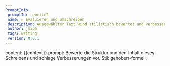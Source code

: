 ```yaml
---
PromptInfo:
 promptId: rewrite2
 name: ✏️ Evaluieren und umschreiben
 description: Ausgewählter Text wird stilistisch bewertet und verbessert.
 author: jmiba
 tags: writing
 version: 0.0.1
---
```

content: 
{{context}}
prompt:
Bewerte die Struktur und den Inhalt dieses Schreibens und schlage Verbesserungen vor. Stil: gehoben-formell.
